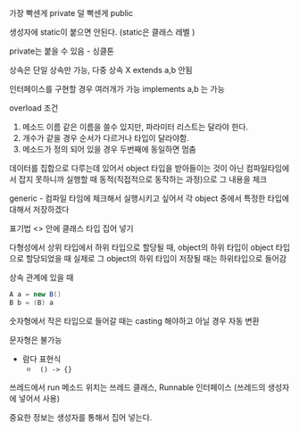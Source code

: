 가장 빡센게 private 덜 빡센게 public 

생성자에 static이 붙으면 안된다. (static은 클래스 레벨 )

private는 붙을 수 있음 - 싱클톤

상속은 단일 상속만 가능, 다중 상속 X extends a,b 안됨

인터페이스를 구현할 경우 여러개가 가능 implements a,b 는 가능

overload 조건

1. 메소드 이름 같은 이름을 쓸수 있지만, 파라미터 리스트는 달라야 한다.
2. 개수가 같을 경우 순서가 다르거나 타입이 달라야함.
3. 메소드가 정의 되어 있을 경우 두번째에 동일하면 멈춤

데이터를 집합으로 다루는데 있어서 object 타입을 받아들이는 것이 아닌 컴파일타임에서 잡지 못하니까 실행할 때 동적(직접적으로 동작하는 과정)으로 그 내용을 체크

generic - 컴파일 타임에 체크해서 실행시키고 싶어서 각 object 중에서 특정한 타입에 대해서 저장하겠다

표기법 <> 안에 클래스 타입 집어 넣기

다형성에서 상위 타입에서 하위 타입으로 할당될 때, object의 하위 타입이 object 타입으로 할당되었을 때 실제로 그 object의 하위 타입이 저장될 때는 하위타입으로 들어감

상속 관계에 있을 때

```java
A a = new B()
B b = (B) a
```

숫자형에서 작은 타입으로 들어갈 때는 casting 해야하고 아닐 경우 자동 변환

문자형은 불가능

* 람다 표현식
  * ` () -> {}`

쓰레드에서 run 메소드 위치는 쓰레드 클래스, Runnable 인터페이스 (쓰레드의 생성자에 넣어서 사용)

중요한 정보는 생성자를 통해서 집어 넣는다.


